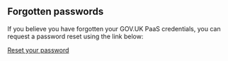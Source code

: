 ## Forgotten passwords

If you believe you have forgotten your GOV.UK PaaS credentials, you can request a password reset using the link below:

[Reset your password](https://login.cloud.service.gov.uk/forgot_password)
